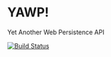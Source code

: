 # YAWP!

Yet Another Web Persistence API

[![Build Status](https://api.shippable.com/projects/53f2b789f1b0af2b027bf447/badge/master)](https://www.shippable.com/projects/53f2b789f1b0af2b027bf447)
